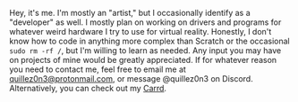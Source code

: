 Hey, it's me.
I'm mostly an "artist," but I occasionally identify as a "developer" as well.
I mostly plan on working on drivers and programs for whatever weird hardware I try to use for virtual reality.
Honestly, I don't know how to code in anything more complex than Scratch or the occasional `sudo rm -rf /`, but I'm willing to learn as needed.
Any input you may have on projects of mine would be greatly appreciated.
If for whatever reason you need to contact me, feel free to email me at quillez0n3@protonmail.com, or message @quillez0n3 on Discord.
Alternatively, you can check out my [Carrd](https://quillez0n3.carrd.co/#dev).
